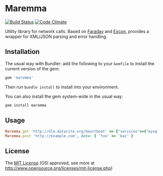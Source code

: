 # Maremma

[![Build Status](https://travis-ci.org/datacite/maremma.svg?branch=master)](https://travis-ci.org/datacite/maremma)
[![Code Climate](https://codeclimate.com/github/datacite/maremma/badges/gpa.svg)](https://codeclimate.com/github/datacite/maremma)

Utility library for network calls. Based on [Faraday](https://github.com/lostisland/faraday) and [Excon](https://github.com/excon/excon), provides a wrapper for XML/JSON parsing and error handling.

## Installation

The usual way with Bundler: add the following to your `Gemfile` to install the current version of the gem:

```ruby
gem 'maremma'
```

Then run `bundle install` to install into your environment.

You can also install the gem system-wide in the usual way:

```bash
gem install maremma
```

## Usage
```ruby
Maremma.get 'http://dlm.datacite.org/heartbeat' => {"services"=>{"mysql"=>"OK", "memcached"=>"OK", "redis"=>"OK", "sidekiq"=>"OK", "postfix"=>"failed"}, "version"=>"4.3", "status"=>"failed"}
Maremma.post 'http://example.com', data: { 'foo' => 'baz' }
```

## License

The [MIT License](license.txt) (OSI approved, see more at http://www.opensource.org/licenses/mit-license.php)
